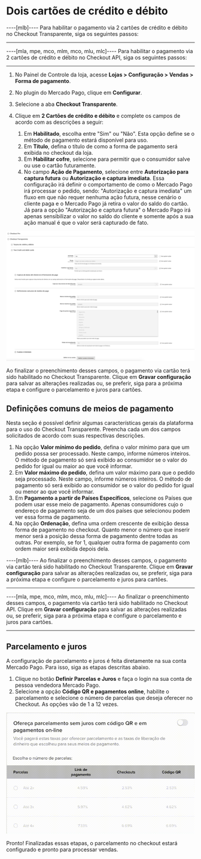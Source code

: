 # Dois cartões de crédito e débito

----[mlb]----
Para habilitar o pagamento via 2 cartões de crédito e débito no Checkout Transparente, siga os seguintes passos:

------------

----[mla, mpe, mco, mlm, mco, mlu, mlc]----
Para habilitar o pagamento via 2 cartões de crédito e débito no Checkout API, siga os seguintes passos:

------------

1. No Painel de Controle da loja, acesse **Lojas > Configuração > Vendas > Forma de pagamento**.
2. No plugin do Mercado Pago, clique em **Configurar**.
3. Selecione a aba **Checkout Transparente**.
4. Clique em **2 Cartões de crédito e débito** e complete os campos de acordo com as descrições a seguir:

    1. Em **Habilitado**, escolha entre "Sim" ou "Não". Esta opção define se o método de pagamento estará disponível para uso.
    2. Em **Título**, defina o título de como a forma de pagamento será exibida no checkout da loja.
    3. Em **Habilitar cofre**, selecione para permitir que o consumidor salve ou use o cartão futuramente.
    4. No campo **Ação de Pagamento**, selecione entre **Autorização para captura futura** ou **Autorização e captura imediata**. Essa configuração irá definir o comportamento de como o Mercado Pago irá processar o pedido, sendo: "Autorização e captura imediata" um fluxo em que não requer nenhuma ação futura, nesse cenário o cliente paga e o Mercado Pago já retira o valor do saldo do cartão. Já para a opção "Autorização e captura futura" o Mercado Pago irá apenas sensibilizar o valor no saldo do cliente e somente após a sua ação manual é que o valor será capturado de fato.

![Two cards](/images/magento-two/dois_cartoes.png)

Ao finalizar o preenchimento desses campos, o pagamento via cartão terá sido habilitado no Checkout Transparente. Clique em **Gravar configuração** para salvar as alterações realizadas ou, se preferir, siga para a próxima etapa e configure o parcelamento e juros para cartões.


## Definições comuns de meios de pagamento

Nesta seção é possível definir algumas características gerais da plataforma para o uso do Checkout Transparente. Preencha cada um dos campos solicitados de acordo com suas respectivas descrições.

1. Na opção **Valor mínimo do pedido**, defina o valor mínimo para que um pedido possa ser processado. Neste campo, informe números inteiros. O método de pagamento só será exibido ao consumidor se o valor do pedido for igual ou maior ao que você informar.
2. Em **Valor máximo do pedido**, defina um valor máximo para que o pedido seja processado. Neste campo, informe números inteiros. O método de pagamento só será exibido ao consumidor se o valor do pedido for igual ou menor ao que você informar.
3. Em **​​Pagamento a partir de Países Específicos**, selecione os Países que podem usar esse meio de pagamento. Apenas consumidores cujo o endereço de pagamento seja de um dos países que selecionou podem ver essa forma de pagamento.
4. Na opção **Ordenação**, defina uma ordem crescente de exibição dessa forma de pagamento no checkout. Quanto menor o número que inserir menor será a posição dessa forma de pagamento dentre todas as outras. Por exemplo, se for 1, qualquer outra forma de pagamento com ordem maior será exibida depois dela.

----[mlb]----
Ao finalizar o preenchimento desses campos, o pagamento via cartão terá sido habilitado no Checkout Transparente. Clique em **Gravar configuração** para salvar as alterações realizadas ou, se preferir, siga para a próxima etapa e configure o parcelamento e juros para cartões.

------------
----[mla, mpe, mco, mlm, mco, mlu, mlc]----
Ao finalizar o preenchimento desses campos, o pagamento via cartão terá sido habilitado no Checkout API. Clique em **Gravar configuração** para salvar as alterações realizadas ou, se preferir, siga para a próxima etapa e configure o parcelamento e juros para cartões.

------------


## Parcelamento e juros

A configuração de parcelamento e juros é feita diretamente na sua conta Mercado Pago. Para isso, siga as etapas descritas abaixo.

1. Clique no botão **Definir Parcelas e Juros** e faça o login na sua conta de pessoa vendedora Mercado Pago.
2. Selecione a opção **Código QR e pagamentos online**, habilite o parcelamento e selecione o número de parcelas que deseja oferecer no Checkout. As opções vão de 1 a 12 vezes.

![Installment and interest](/images/magento-two/parcelamento.gif)

Pronto! Finalizadas essas etapas, o parcelamento no checkout estará configurado e pronto para processar vendas.